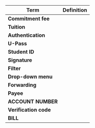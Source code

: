 | **Term** |  **Definition**              |
|------------------------------|--------------------------------------------------|
| **Commitment fee** | |
| **Tuition** | |
| **Authentication**| | 
| **U-Pass**  | |
| **Student ID** | |
| **Signature**  | |
| **Filter** | |
| **Drop-down menu** | |
| **Forwarding** | |
| **Payee** | |
| **ACCOUNT NUMBER** | |
| **Verification code** | |
| **BILL**  | |